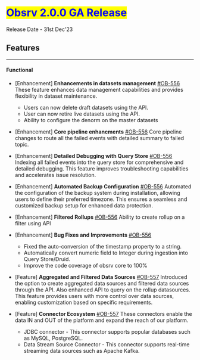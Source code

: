 # <mark style="color:blue;">Obsrv 2.0.0 GA Release</mark>
Release Date - 31st Dec'23
## **Features**
----------
#### **Functional** 
* [Enhancement] **Enhancements in datasets management** [#OB-556](https://project-sunbird.atlassian.net/browse/OB-556)
	These feature enhances data management capabilities and provides flexibility in dataset maintenance.
	- Users can now delete draft datasets using the API.
	- User can now retire live datasets using the API. 
	- Ability to configure the denorm on the master datasets

* [Enhancement] **Core pipeline enhancments** [#OB-556](https://project-sunbird.atlassian.net/browse/OB-556)
	 Core pipeline changes to route all the failed events with detailed summary to failed topic.

* [Enhancement] **Detailed Debugging with Query Store** [#OB-556](https://project-sunbird.atlassian.net/browse/OB-556)
	Indexing all failed events into the query store for comprehensive and detailed debugging. This feature improves troubleshooting capabilities and accelerates issue resolution.

* [Enhancement] **Automated Backup Configuration** [#OB-556](https://project-sunbird.atlassian.net/browse/OB-556)
	Automated the configuration of the backup system during installation, allowing users to define their preferred timezone. This ensures a seamless and customized backup setup for enhanced data protection.

* [Enhancement] **Filtered Rollups** [#OB-556](https://project-sunbird.atlassian.net/browse/OB-556)
	 Ability to create rollup on a filter using API

* [Enhancement] **Bug Fixes and Improvements**  [#OB-556](https://project-sunbird.atlassian.net/browse/OB-556)
	- Fixed the auto-conversion of the timestamp property to a string.
	- Automatically convert numeric field to Integer during ingestion into Query Store/Druid.
	- Improve the code coverage of obsrv core to 100%

* [Feature] **Aggregated and Filtered Data Sources** [#OB-557](https://project-sunbird.atlassian.net/browse/OB-557)
	Introduced the option to create aggregated data sources and filtered data sources through the API. Also enhanced API to query on the rollup datasources. This feature provides users with more control over data sources, enabling customization based on specific requirements.

* [Feature] **Connector Ecosystem** [#OB-557](https://project-sunbird.atlassian.net/browse/OB-557)
	These connectors enable the data IN and OUT of the platform and expand the reach of our platform.
	- JDBC connector - This connector supports popular databases such as MySQL, PostgreSQL. 
	- Data Stream Source Connector - This connector supports real-time streaming data sources such as Apache Kafka.
